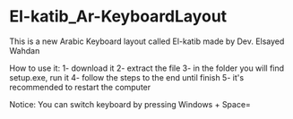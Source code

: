 # El-katib_Ar-KeyboardLayout
This is a new Arabic Keyboard layout called El-katib made by Dev. Elsayed Wahdan


How to use it:
1- download it
2- extract the file 
3- in the folder you will find setup.exe, run it 
4- follow the steps to the end until finish
5- it's recommended to restart the computer

Notice: You can switch keyboard by pressing Windows + Space=
